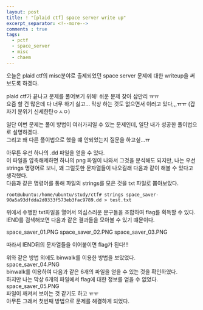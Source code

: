 ```yaml
---
layout: post
title: ! "[plaid ctf] space server write up"
excerpt_separator: <!--more-->
comments : true
tags:
  - pctf
  - space_server
  - misc
  - chaem
---
```


오늘은 plaid ctf의 misc분야로 출제되었던 space server 문제에 대한 writeup을 써보도록 하겠다.  

<!--more-->

plaid ctf가 끝나고 문제를 풀어보기 위해! 쉬운 문제 찾아 삼만리 ㅠㅠ  
요즘 할 건 많은데 다 너무 하기 싫고... 막상 하는 것도 없으면서 이러고 있다,,,ㅠㅠ (갑자기 분위기 신세한탄ㅇㅅㅇ)  

일단 이번 문제는 풀이 방법이 여러가지일 수 있는 문제인데, 일단 내가 성공한 풀이법으로 설명하겠다.  
그리고 왜 다른 풀이법으로 했을 떄 안되었는지 질문을 하고싶...ㅠ  

아무튼 우선 하나의 .dd 파일을 얻을 수 있다.  
이 파일을 압축해제하면 하나의 png 파일이 나와서 그것을 분석해도 되지만, 나는 우선 strings 명령어로 보니, 꽤 그럴듯한 문자열들이 나오길래 다음과 같이 해볼 수 있다고 생각했다.  
다음과 같은 명령어를 통해 파일의 strings를 모은 것을 txt 파일로 뽑아보았다.  

```
root@ubuntu:/home/ubuntu/study/ctf# strings space_saver-90a5a93dfdda2d0333f573eb3fac9789.dd > test.txt
```

위에서 수행한 txt파일을 열어서 의심스러운 문구들을 조합하여 flag를 획득할 수 있다.  
IEND를 검색해보면 다음과 같은 결과들을 모아볼 수 있기 떄문이다.  

space_saver_01.PNG
space_saver_02.PNG
space_saver_03.PNG

따라서 IEND뒤의 문자열들을 이어붙이면 flag가 된다!!!  

위와 같은 방법 외에도 binwalk를 이용한 방법을 보았었다.  
space_saver_04.PNG  
binwalk를 이용하여 다음과 같은 6개의 파일을 얻을 수 있는 것을 확인하였다.  
하지만 나는 막상 6개의 파일에서 flag에 대한 정보를 얻을 수 없었다.  
space_saver_05.PNG  
파일이 깨져서 보이는 것 같기도 하고 ㅠㅠ  
아무튼 그래서 첫번째 방법으로 문제를 해결하게 되었다.  